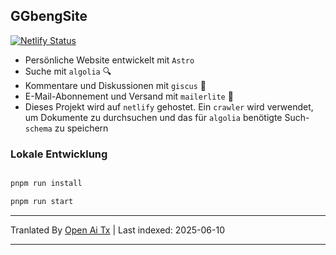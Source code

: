 ## GGbengSite

[![Netlify Status](https://api.netlify.com/api/v1/badges/58d6ebf4-6582-43fc-a7e7-a1ce4278e8f3/deploy-status)](https://app.netlify.com/sites/ggbengsite/deploys)

- Persönliche Website entwickelt mit `Astro`
- Suche mit `algolia` 🔍
- Kommentare und Diskussionen mit `giscus` 🌈
- E-Mail-Abonnement und Versand mit `mailerlite` 📮
- Dieses Projekt wird auf `netlify` gehostet. Ein `crawler` wird verwendet, um Dokumente zu durchsuchen und das für `algolia` benötigte Such-`schema` zu speichern

### Lokale Entwicklung

```bash

pnpm run install

pnpm run start
```

---

Tranlated By [Open Ai Tx](https://github.com/OpenAiTx/OpenAiTx) | Last indexed: 2025-06-10

---
